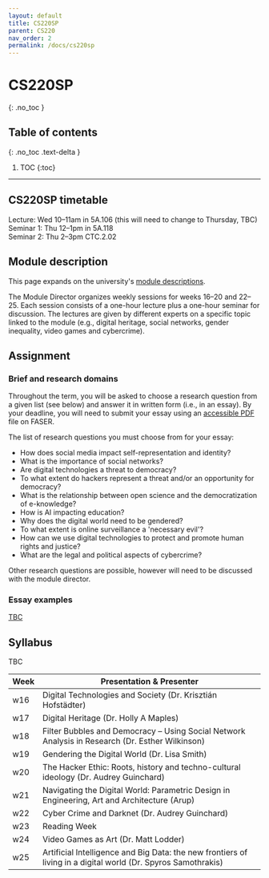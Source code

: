 ```yaml
---
layout: default
title: CS220SP
parent: CS220
nav_order: 2
permalink: /docs/cs220sp
---
```


# CS220SP

{: .no_toc }

## Table of contents
{: .no_toc .text-delta }

1. TOC
{:toc}

---

## CS220SP timetable
Lecture: Wed 10–11am in 5A.106 (this will need to change to Thursday, TBC)  
Seminar 1: Thu 12–1pm in 5A.118  
Seminar 2: Thu 2–3pm CTC.2.02  

<!-- add which weeks -->

## Module description
This page expands on the university's [module descriptions](https://github.com/khofstadter/CS220AU-DP/tree/main/assets).

The Module Director organizes weekly sessions for weeks 16–20 and 22–25. Each session consists of a one-hour lecture plus a one-hour seminar for discussion. The lectures are given by different experts on a specific topic linked to the module (e.g., digital heritage, social networks, gender inequality, video games and cybercrime). 

## Assignment
### Brief and research domains
Throughout the term, you will be asked to choose a research question from a given list (see below) and answer it in written form (i.e., in an essay). By your deadline, you will need to submit your essay using an [accessible PDF](https://www.adobe.com/acrobat/hub/what-is-an-accessible-pdf.html) file on FASER.

The list of research questions you must choose from for your essay:

- How does social media impact self-representation and identity?
- What is the importance of social networks?
- Are digital technologies a threat to democracy?
- To what extent do hackers represent a threat and/or an opportunity for democracy?
- What is the relationship between open science and the democratization of e-knowledge?
- How is AI impacting education?
- Why does the digital world need to be gendered?
- To what extent is online surveillance a 'necessary evil'?
- How can we use digital technologies to protect and promote human rights and justice?
- What are the legal and political aspects of cybercrime?

Other research questions are possible, however will need to be discussed with the module director. 

### Essay examples
[TBC](https://www1.essex.ac.uk/timetables/)

## Syllabus
TBC

| Week | Presentation & Presenter |
|------|---------------------------|
| w16  | Digital Technologies and Society (Dr. Krisztián Hofstädter) |
| w17  | Digital Heritage (Dr. Holly A Maples) |
| w18  | Filter Bubbles and Democracy – Using Social Network Analysis in Research (Dr. Esther Wilkinson) |
| w19  | Gendering the Digital World (Dr. Lisa Smith) |
| w20  | The Hacker Ethic: Roots, history and techno-cultural ideology (Dr. Audrey Guinchard) |
| w21  | Navigating the Digital World: Parametric Design in Engineering, Art and Architecture (Arup) |
| w22  | Cyber Crime and Darknet (Dr. Audrey Guinchard) |
| w23  | Reading Week |
| w24  | Video Games as Art (Dr. Matt Lodder) |
| w25  | Artificial Intelligence and Big Data: the new frontiers of living in a digital world (Dr. Spyros Samothrakis) |